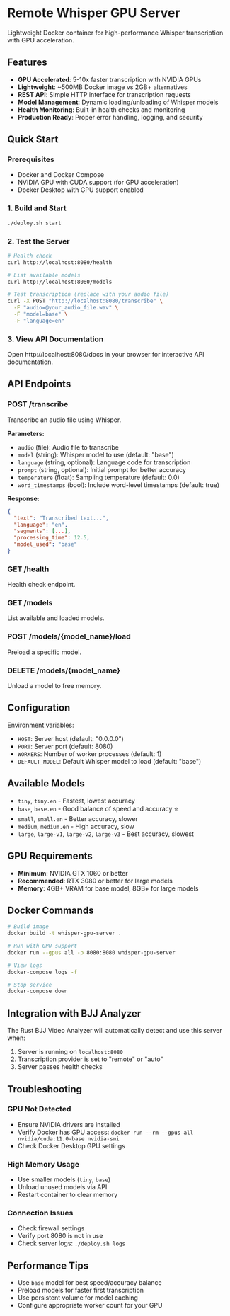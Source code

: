 # Remote Whisper GPU Server

Lightweight Docker container for high-performance Whisper transcription with GPU acceleration.

## Features

- **GPU Accelerated**: 5-10x faster transcription with NVIDIA GPUs
- **Lightweight**: ~500MB Docker image vs 2GB+ alternatives  
- **REST API**: Simple HTTP interface for transcription requests
- **Model Management**: Dynamic loading/unloading of Whisper models
- **Health Monitoring**: Built-in health checks and monitoring
- **Production Ready**: Proper error handling, logging, and security

## Quick Start

### Prerequisites
- Docker and Docker Compose
- NVIDIA GPU with CUDA support (for GPU acceleration)
- Docker Desktop with GPU support enabled

### 1. Build and Start
```bash
./deploy.sh start
```

### 2. Test the Server
```bash
# Health check
curl http://localhost:8080/health

# List available models
curl http://localhost:8080/models

# Test transcription (replace with your audio file)
curl -X POST "http://localhost:8080/transcribe" \
  -F "audio=@your_audio_file.wav" \
  -F "model=base" \
  -F "language=en"
```

### 3. View API Documentation
Open http://localhost:8080/docs in your browser for interactive API documentation.

## API Endpoints

### POST /transcribe
Transcribe an audio file using Whisper.

**Parameters:**
- `audio` (file): Audio file to transcribe
- `model` (string): Whisper model to use (default: "base")
- `language` (string, optional): Language code for transcription
- `prompt` (string, optional): Initial prompt for better accuracy
- `temperature` (float): Sampling temperature (default: 0.0)
- `word_timestamps` (bool): Include word-level timestamps (default: true)

**Response:**
```json
{
  "text": "Transcribed text...",
  "language": "en",
  "segments": [...],
  "processing_time": 12.5,
  "model_used": "base"
}
```

### GET /health
Health check endpoint.

### GET /models
List available and loaded models.

### POST /models/{model_name}/load
Preload a specific model.

### DELETE /models/{model_name}
Unload a model to free memory.

## Configuration

Environment variables:

- `HOST`: Server host (default: "0.0.0.0")
- `PORT`: Server port (default: 8080)
- `WORKERS`: Number of worker processes (default: 1)
- `DEFAULT_MODEL`: Default Whisper model to load (default: "base")

## Available Models

- `tiny`, `tiny.en` - Fastest, lowest accuracy
- `base`, `base.en` - Good balance of speed and accuracy ⭐
- `small`, `small.en` - Better accuracy, slower
- `medium`, `medium.en` - High accuracy, slow
- `large`, `large-v1`, `large-v2`, `large-v3` - Best accuracy, slowest

## GPU Requirements

- **Minimum**: NVIDIA GTX 1060 or better
- **Recommended**: RTX 3080 or better for large models
- **Memory**: 4GB+ VRAM for base model, 8GB+ for large models

## Docker Commands

```bash
# Build image
docker build -t whisper-gpu-server .

# Run with GPU support
docker run --gpus all -p 8080:8080 whisper-gpu-server

# View logs
docker-compose logs -f

# Stop service
docker-compose down
```

## Integration with BJJ Analyzer

The Rust BJJ Video Analyzer will automatically detect and use this server when:
1. Server is running on `localhost:8080`
2. Transcription provider is set to "remote" or "auto"
3. Server passes health checks

## Troubleshooting

### GPU Not Detected
- Ensure NVIDIA drivers are installed
- Verify Docker has GPU access: `docker run --rm --gpus all nvidia/cuda:11.0-base nvidia-smi`
- Check Docker Desktop GPU settings

### High Memory Usage
- Use smaller models (`tiny`, `base`)
- Unload unused models via API
- Restart container to clear memory

### Connection Issues
- Check firewall settings
- Verify port 8080 is not in use
- Check server logs: `./deploy.sh logs`

## Performance Tips

- Use `base` model for best speed/accuracy balance
- Preload models for faster first transcription
- Use persistent volume for model caching
- Configure appropriate worker count for your GPU